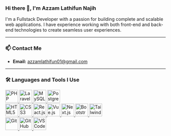 ### Hi there 👋, I'm Azzam Lathifun Najih

I'm a Fullstack Developer with a passion for building complete and scalable web applications. I have experience working with both front-end and back-end technologies to create seamless user experiences.

---

### 📫 Contact Me

- **Email:** azzamlathifun01@gmail.com

---

### 🛠️ Languages and Tools I Use

<p align="left">
    <a href="https://www.php.net" target="_blank" rel="noreferrer">
        <img src="https://cdn.jsdelivr.net/gh/devicons/devicon@latest/icons/php/php-original.svg" alt="PHP" height="40"/>
    </a>
    <a href="https://laravel.com/" target="_blank" rel="noreferrer">
        <img src="https://cdn.jsdelivr.net/gh/devicons/devicon@latest/icons/laravel/laravel-original.svg" alt="Laravel" height="40"/>
    </a>
    <a href="https://www.mysql.com/" target="_blank" rel="noreferrer">
        <img src="https://cdn.jsdelivr.net/gh/devicons/devicon@latest/icons/mysql/mysql-original-wordmark.svg" alt="MySQL" height="40"/>
    </a>
    <a href="https://www.postgresql.org" target="_blank" rel="noreferrer">
        <img src="https://cdn.jsdelivr.net/gh/devicons/devicon@latest/icons/postgresql/postgresql-original.svg" alt="PostgreSQL" height="40"/>
    </a>
    <br/>
    <a href="https://developer.mozilla.org/en-US/docs/Web/HTML" target="_blank" rel="noreferrer">
        <img src="https://cdn.jsdelivr.net/gh/devicons/devicon@latest/icons/html5/html5-original.svg" alt="HTML5" height="40"/>
    </a>
    <a href="https://developer.mozilla.org/en-US/docs/Web/CSS" target="_blank" rel="noreferrer">
        <img src="https://cdn.jsdelivr.net/gh/devicons/devicon@latest/icons/css3/css3-original.svg" alt="CSS3" height="40"/>
    </a>
    <a href="https://react.dev/" target="_blank" rel="noreferrer">
        <img src="https://cdn.jsdelivr.net/gh/devicons/devicon@latest/icons/react/react-original.svg" alt="React.js" height="40"/>
    </a>
    <a href="https://vuejs.org/" target="_blank" rel="noreferrer">
        <img src="https://cdn.jsdelivr.net/gh/devicons/devicon@latest/icons/vuejs/vuejs-original.svg" alt="Vue.js" height="40"/>
    </a>
    <a href="https://nextjs.org/" target="_blank" rel="noreferrer">
        <img src="https://cdn.jsdelivr.net/gh/devicons/devicon@latest/icons/nextjs/nextjs-original.svg" alt="Next.js" height="40"/>
    </a>
    <a href="https://getbootstrap.com" target="_blank" rel="noreferrer">
        <img src="https://cdn.jsdelivr.net/gh/devicons/devicon@latest/icons/bootstrap/bootstrap-original.svg" alt="Bootstrap" height="40"/>
    </a>
    <a href="https://tailwindcss.com/" target="_blank" rel="noreferrer">
        <img src="https://cdn.jsdelivr.net/gh/devicons/devicon@latest/icons/tailwindcss/tailwindcss-original.svg" alt="Tailwind CSS" height="40"/>
    </a>
    <br/>
    <a href="https://git-scm.com/" target="_blank" rel="noreferrer">
        <img src="https://cdn.jsdelivr.net/gh/devicons/devicon@latest/icons/git/git-original.svg" alt="Git" height="40"/>
    </a>
    <a href="https://github.com/" target="_blank" rel="noreferrer">
        <img src="https://cdn.jsdelivr.net/gh/devicons/devicon@latest/icons/github/github-original.svg" alt="GitHub" height="40"/>
    </a>
    <a href="https://code.visualstudio.com/" target="_blank" rel="noreferrer">
        <img src="https://cdn.jsdelivr.net/gh/devicons/devicon@latest/icons/vscode/vscode-original.svg" alt="VS Code" height="40"/>
    </a>
</p>
